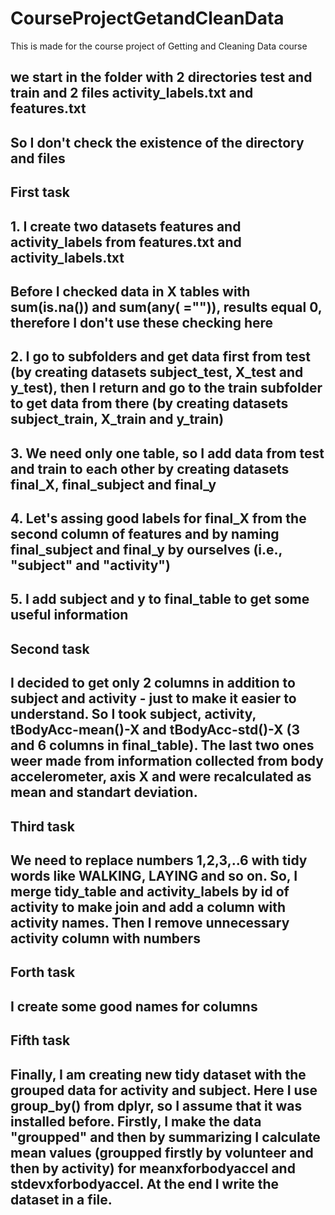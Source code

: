 # CourseProjectGetandCleanData
This is made for the course project of Getting and Cleaning Data course

## we start in the folder with 2 directories test and train and 2 files activity_labels.txt and features.txt
## So I don't check the existence of the directory and files

## First task
## 1. I create two datasets features and activity_labels from features.txt and activity_labels.txt
## Before I checked data in X tables with sum(is.na()) and sum(any( ="")), results equal 0, therefore I don't use these checking here
## 2. I go to subfolders and get data first from test (by creating datasets subject_test, X_test and y_test), then I return and go to the train subfolder to get data from there (by creating datasets subject_train, X_train and y_train)
## 3. We need only one table, so I add data from test and train to each other by creating datasets final_X, final_subject and final_y
## 4. Let's assing good labels for final_X from the second column of features and by naming final_subject and final_y by ourselves (i.e., "subject" and "activity")
## 5. I add subject and y to final_table to get some useful information

## Second task
## I decided to get only 2 columns in addition to subject and activity - just to make it easier to understand. So I took subject, activity, tBodyAcc-mean()-X and tBodyAcc-std()-X (3 and 6 columns in final_table). The last two ones weer made from information collected from body accelerometer, axis X and were recalculated as mean and standart deviation.

## Third task
## We need to replace numbers 1,2,3,..6 with tidy words like WALKING, LAYING and so on. So, I merge tidy_table and activity_labels by id of activity to make join and add a column with activity names. Then I remove unnecessary activity column with numbers

## Forth task
## I create some good names for columns

## Fifth task
## Finally, I am creating new tidy dataset with the grouped data for activity and subject. Here I use group_by() from dplyr, so I assume that it was installed before. Firstly, I make the data "groupped" and then by summarizing I calculate mean values (groupped firstly by volunteer and then by activity) for meanxforbodyaccel and stdevxforbodyaccel. At the end I write the dataset in a file.
